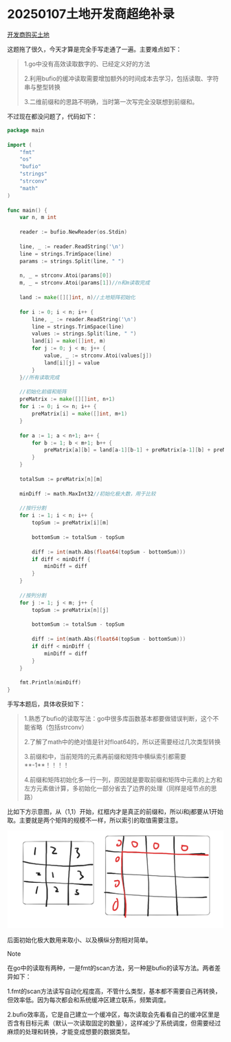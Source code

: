 # 20250107土地开发商超绝补录

[开发商购买土地](https://kamacoder.com/problempage.php?pid=1044)

这题拖了很久，今天才算是完全手写走通了一遍。主要难点如下：

> 1.go中没有高效读取数字的、已经定义好的方法
>
> 2.利用bufio的缓冲读取需要增加额外的时间成本去学习，包括读取、字符串与整型转换
>
> 3.二维前缀和的思路不明确，当时第一次写完全没联想到前缀和。

不过现在都没问题了，代码如下：

```go
package main

import (
    "fmt"
    "os"
    "bufio"
    "strings"
    "strconv"
    "math"
)
    
func main() {
    var n, m int
    
    reader := bufio.NewReader(os.Stdin)
    
    line, _ := reader.ReadString('\n')
    line = strings.TrimSpace(line)
    params := strings.Split(line, " ")
    
    n, _ = strconv.Atoi(params[0])
    m, _ = strconv.Atoi(params[1])//n和m读取完成
    
    land := make([][]int, n)//土地矩阵初始化
    
    for i := 0; i < n; i++ {
        line, _ := reader.ReadString('\n')
        line = strings.TrimSpace(line)
        values := strings.Split(line, " ")
        land[i] = make([]int, m)
        for j := 0; j < m; j++ {
            value, _ := strconv.Atoi(values[j])
            land[i][j] = value
        }
    }//所有读取完成
    
    //初始化前缀和矩阵
    preMatrix := make([][]int, n+1)
	for i := 0; i <= n; i++ {
		preMatrix[i] = make([]int, m+1)
	}
    
    for a := 1; a < n+1; a++ {
        for b := 1; b < m+1; b++ {
            preMatrix[a][b] = land[a-1][b-1] + preMatrix[a-1][b] + preMatrix[a][b-1] - preMatrix[a-1][b-1]
        }
    }
    
    totalSum := preMatrix[n][m]
    
    minDiff := math.MaxInt32//初始化极大数，用于比较
    
    //按行分割
    for i := 1; i < n; i++ {
        topSum := preMatrix[i][m]
        
        bottomSum := totalSum - topSum
        
        diff := int(math.Abs(float64(topSum - bottomSum)))
        if diff < minDiff {
            minDiff = diff
        }
    }
    
    //按列分割
    for j := 1; j < m; j++ {
        topSum := preMatrix[n][j]
        
        bottomSum := totalSum - topSum
        
        diff := int(math.Abs(float64(topSum - bottomSum)))
        if diff < minDiff {
            minDiff = diff
        }
    }    
    
    fmt.Println(minDiff) 
}
```

手写本题后，具体收获如下：

> 1.熟悉了bufio的读取写法：go中很多库函数基本都要做错误判断，这个不能省略（包括strconv）
>
> 2.了解了math中的绝对值是针对float64的，所以还需要经过几次类型转换
>
> 3.前缀和中，当前矩阵的元素再前缀和矩阵中横纵索引都需要**-1**！！！！
>
> 4.前缀和矩阵初始化多一行一列，原因就是要取前缀和矩阵中元素的上方和左方元素做计算，多初始化一部分省去了边界的处理（同样是哑节点的思路）

比如下方示意图，从（1,1）开始，红框内才是真正的前缀和，所以i和j都要从1开始取。主要就是两个矩阵的规模不一样，所以索引的取值需要注意。

![前缀和矩阵初始化示意图](前缀和矩阵初始化示意图.jpg)

后面初始化极大数用来取小、以及横纵分割相对简单。

> [!NOTE]
>
> 在go中的读取有两种，一是fmt的scan方法，另一种是bufio的读写方法。两者差异如下：
>
> ​	1.fmt的scan方法读写自动化程度高，不管什么类型，基本都不需要自己再转换，但效率低。因为每次都会和系统缓冲区建立联系，频繁调度。
>
> ​	2.bufio效率高，它是自己建立一个缓冲区，每次读取会先看看自己的缓冲区里是否含有目标元素（默认一次读取固定的数量），这样减少了系统调度，但需要经过麻烦的处理和转换，才能变成想要的数据类型。

